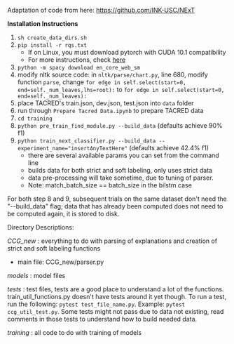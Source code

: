 Adaptation of code from here: https://github.com/INK-USC/NExT

**Installation Instructions**
1. `sh create_data_dirs.sh`
2. `pip install -r rqs.txt`
    * If on Linux, you must download pytorch with CUDA 10.1 compatibility
    * For more instructions, check [here](https://pytorch.org/get-started/previous-versions/#v170)
3. `python -m spacy download en_core_web_sm`
4. modify nltk source code:  in ```nltk/parse/chart.py```,  line 680, modify function ```parse```, change ```for edge in self.select(start=0, end=self._num_leaves,lhs=root):```  to  ```for edge in self.select(start=0, end=self._num_leaves):```
5. place TACRED's train.json, dev.json, test.json into `data` folder
6. run through `Prepare Tacred Data.ipynb` to prepare TACRED data
7. `cd training`
8. `python pre_train_find_module.py --build_data` (defaults achieve 90% f1)
9. `python train_next_classifier.py --build_data --experiment_name="insertAnyTextHere"` (defaults achieve 42.4% f1)
    * there are several available params you can set from the command line
    * builds data for both strict and soft labeling, only uses strict data
    * data pre-processing will take sometime, due to tuning of parser.
    * Note: match_batch_size == batch_size in the bilstm case

For both step 8 and 9, subsequent trials on the same dataset don't need the "--build_data" flag; data that has already been computed does not need to be computed again, it is stored to disk.

Directory Descriptions:

*CCG_new* : everything to do with parsing of explanations and creation of strict and soft labeling functions
* main file: CCG_new/parser.py

*models* : model files

*tests* : test files, tests are a good place to understand a lot of the functions. train_util_functions.py doesn't have tests around it yet though. To run a test, run the following: `pytest test_file_name.py`. Example: `pytest ccg_util_test.py`. Some tests might not pass due to data not existing, read comments in those tests to understand how to build needed data.

*training* : all code to do with training of models